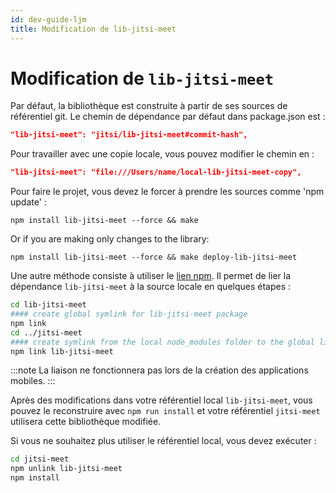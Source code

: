 ```yaml
---
id: dev-guide-ljm
title: Modification de lib-jitsi-meet
---
```


# Modification de `lib-jitsi-meet`

Par défaut, la bibliothèque est construite à partir de ses sources de référentiel git. Le chemin de dépendance par défaut dans package.json est :

```json
"lib-jitsi-meet": "jitsi/lib-jitsi-meet#commit-hash",
```

Pour travailler avec une copie locale, vous pouvez modifier le chemin en :

```json
"lib-jitsi-meet": "file:///Users/name/local-lib-jitsi-meet-copy",
```

Pour faire le projet, vous devez le forcer à prendre les sources comme 'npm update' :

```
npm install lib-jitsi-meet --force && make
```

Or if you are making only changes to the library:

```
npm install lib-jitsi-meet --force && make deploy-lib-jitsi-meet
```

Une autre méthode consiste à utiliser le [lien npm](https://docs.npmjs.com/cli/link).
Il permet de lier la dépendance `lib-jitsi-meet` à la source locale en quelques étapes :

```bash
cd lib-jitsi-meet
#### create global symlink for lib-jitsi-meet package
npm link
cd ../jitsi-meet
#### create symlink from the local node_modules folder to the global lib-jitsi-meet symlink
npm link lib-jitsi-meet
```

:::note
La liaison ne fonctionnera pas lors de la création des applications mobiles.
:::

Après des modifications dans votre référentiel local `lib-jitsi-meet`, vous pouvez le reconstruire avec `npm run install` et votre référentiel `jitsi-meet` utilisera cette bibliothèque modifiée.

Si vous ne souhaitez plus utiliser le référentiel local, vous devez exécuter :

```bash
cd jitsi-meet
npm unlink lib-jitsi-meet
npm install
```